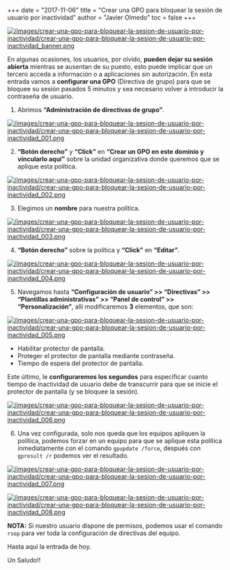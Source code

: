+++
date = "2017-11-06"
title = "Crear una GPO para bloquear la sesión de usuario por inactividad"
author = "Javier Olmedo"
toc = false
+++

[![/images/crear-una-gpo-para-bloquear-la-sesion-de-usuario-por-inactividad/crear-una-gpo-para-bloquear-la-sesion-de-usuario-por-inactividad_banner.png](/images/crear-una-gpo-para-bloquear-la-sesion-de-usuario-por-inactividad/crear-una-gpo-para-bloquear-la-sesion-de-usuario-por-inactividad_banner.png)](/images/crear-una-gpo-para-bloquear-la-sesion-de-usuario-por-inactividad/crear-una-gpo-para-bloquear-la-sesion-de-usuario-por-inactividad_banner.png)

En algunas ocasiones, los usuarios, por olvido, **pueden dejar su sesión abierta** mientras se ausentan de su puesto, esto puede implicar que un tercero acceda a información o a aplicaciones sin autorización.
En esta entrada vamos a **configurar una GPO** (Directiva de grupo) para que se bloquee su sesión pasados 5 minutos y sea necesario volver a introducir la contraseña de usuario.

1. Abrimos **“Administración de directivas de grupo”**.

[![/images/crear-una-gpo-para-bloquear-la-sesion-de-usuario-por-inactividad/crear-una-gpo-para-bloquear-la-sesion-de-usuario-por-inactividad_001.png](/images/crear-una-gpo-para-bloquear-la-sesion-de-usuario-por-inactividad/crear-una-gpo-para-bloquear-la-sesion-de-usuario-por-inactividad_001.png)](/images/crear-una-gpo-para-bloquear-la-sesion-de-usuario-por-inactividad/crear-una-gpo-para-bloquear-la-sesion-de-usuario-por-inactividad_001.png)

2. **“Botón derecho”** y **“Click”** en **“Crear un GPO en este dominio y vincularlo aquí”** sobre la unidad organizativa donde queremos que se aplique esta política.

[![/images/crear-una-gpo-para-bloquear-la-sesion-de-usuario-por-inactividad/crear-una-gpo-para-bloquear-la-sesion-de-usuario-por-inactividad_002.png](/images/crear-una-gpo-para-bloquear-la-sesion-de-usuario-por-inactividad/crear-una-gpo-para-bloquear-la-sesion-de-usuario-por-inactividad_002.png)](/images/crear-una-gpo-para-bloquear-la-sesion-de-usuario-por-inactividad/crear-una-gpo-para-bloquear-la-sesion-de-usuario-por-inactividad_002.png)

3. Elegimos un **nombre** para nuestra política.

[![/images/crear-una-gpo-para-bloquear-la-sesion-de-usuario-por-inactividad/crear-una-gpo-para-bloquear-la-sesion-de-usuario-por-inactividad_003.png](/images/crear-una-gpo-para-bloquear-la-sesion-de-usuario-por-inactividad/crear-una-gpo-para-bloquear-la-sesion-de-usuario-por-inactividad_003.png)](/images/crear-una-gpo-para-bloquear-la-sesion-de-usuario-por-inactividad/crear-una-gpo-para-bloquear-la-sesion-de-usuario-por-inactividad_003.png)

4. **“Botón derecho”** sobre la política y **“Click”** en **“Editar”**.

[![/images/crear-una-gpo-para-bloquear-la-sesion-de-usuario-por-inactividad/crear-una-gpo-para-bloquear-la-sesion-de-usuario-por-inactividad_004.png](/images/crear-una-gpo-para-bloquear-la-sesion-de-usuario-por-inactividad/crear-una-gpo-para-bloquear-la-sesion-de-usuario-por-inactividad_004.png)](/images/crear-una-gpo-para-bloquear-la-sesion-de-usuario-por-inactividad/crear-una-gpo-para-bloquear-la-sesion-de-usuario-por-inactividad_004.png)

5. Navegamos hasta **“Configuración de usuario” >> “Directivas” >> “Plantillas administrativas” >> “Panel de control” >> “Personalización”**, allí modificaremos **3** elementos, que son:

[![/images/crear-una-gpo-para-bloquear-la-sesion-de-usuario-por-inactividad/crear-una-gpo-para-bloquear-la-sesion-de-usuario-por-inactividad_005.png](/images/crear-una-gpo-para-bloquear-la-sesion-de-usuario-por-inactividad/crear-una-gpo-para-bloquear-la-sesion-de-usuario-por-inactividad_005.png)](/images/crear-una-gpo-para-bloquear-la-sesion-de-usuario-por-inactividad/crear-una-gpo-para-bloquear-la-sesion-de-usuario-por-inactividad_005.png)

- Habilitar protector de pantalla.
- Proteger el protector de pantalla mediante contraseña.
- Tiempo de espera del protector de pantalla.

Este último, le **configuraremos los segundos** para especificar cuanto tiempo de inactividad de usuario debe de transcurrir para que se inicie el protector de pantalla (y se bloquee la sesión).

[![/images/crear-una-gpo-para-bloquear-la-sesion-de-usuario-por-inactividad/crear-una-gpo-para-bloquear-la-sesion-de-usuario-por-inactividad_006.png](/images/crear-una-gpo-para-bloquear-la-sesion-de-usuario-por-inactividad/crear-una-gpo-para-bloquear-la-sesion-de-usuario-por-inactividad_006.png)](/images/crear-una-gpo-para-bloquear-la-sesion-de-usuario-por-inactividad/crear-una-gpo-para-bloquear-la-sesion-de-usuario-por-inactividad_006.png)

6. Una vez configurada, solo nos queda que los equipos apliquen la política, podemos forzar en un equipo para que se aplique esta política inmediatamente con el comando `gpupdate /force`, después con `gpresult /r` podemos ver el resultado.

[![/images/crear-una-gpo-para-bloquear-la-sesion-de-usuario-por-inactividad/crear-una-gpo-para-bloquear-la-sesion-de-usuario-por-inactividad_007.png](/images/crear-una-gpo-para-bloquear-la-sesion-de-usuario-por-inactividad/crear-una-gpo-para-bloquear-la-sesion-de-usuario-por-inactividad_007.png)](/images/crear-una-gpo-para-bloquear-la-sesion-de-usuario-por-inactividad/crear-una-gpo-para-bloquear-la-sesion-de-usuario-por-inactividad_007.png)

[![/images/crear-una-gpo-para-bloquear-la-sesion-de-usuario-por-inactividad/crear-una-gpo-para-bloquear-la-sesion-de-usuario-por-inactividad_008.png](/images/crear-una-gpo-para-bloquear-la-sesion-de-usuario-por-inactividad/crear-una-gpo-para-bloquear-la-sesion-de-usuario-por-inactividad_008.png)](/images/crear-una-gpo-para-bloquear-la-sesion-de-usuario-por-inactividad/crear-una-gpo-para-bloquear-la-sesion-de-usuario-por-inactividad_008.png)

**NOTA:** Si nuestro usuario dispone de permisos, podemos usar el comando `rsop` para ver toda la configuración de directivas del equipo.

Hasta aquí la entrada de hoy.

Un Saludo!!